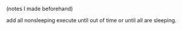 ﻿(notes I made beforehand)

add all nonsleeping
execute until out of time or until all are sleeping.
